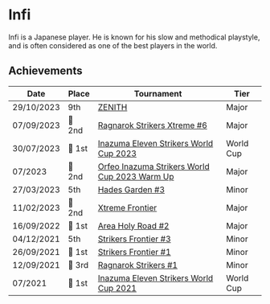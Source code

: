 # Infi

Infi is a Japanese player. 
He is known for his slow and methodical playstyle, and is often considered as one of the best players in the world.

## Achievements

| Date | Place | Tournament | Tier |
| - | - | - | - |
| 29/10/2023 | 9th | [ZENITH](../../tournaments/misc/zenith1.md) | Major |
| 07/09/2023 |:2nd_place_medal: 2nd | [Ragnarok Strikers Xtreme #6](../../tournaments/ragna/ragnax6.md) | Major |
| 30/07/2023 |:1st_place_medal: 1st | [Inazuma Eleven Strikers World Cup 2023](../../tournaments/worldcup23.md) | World Cup |
| 07/2023 |:2nd_place_medal: 2nd | [Orfeo Inazuma Strikers World Cup 2023 Warm Up](../../tournaments/misc/orfeowc.md) | Major |
| 27/03/2023 | 5th | [Hades Garden #3](../../tournaments/hg/hg3.md) | Minor |
| 11/02/2023 |:2nd_place_medal: 2nd | [Xtreme Frontier](../../tournaments/sf/xf.md) | Major |
| 16/09/2022 |:1st_place_medal: 1st | [Area Holy Road #2](../../tournaments/misc/holyroad2.md) | Major |
| 04/12/2021 | 5th | [Strikers Frontier #3](../../tournaments/sf/sf3.md) | Minor |
| 26/09/2021 |:1st_place_medal: 1st | [Strikers Frontier #1](../../tournaments/sf/sf1.md) | Minor |
| 12/09/2021 |:3rd_place_medal: 3rd | [Ragnarok Strikers #1](../../tournaments/ragna/ragna1.md) | Minor |
| 07/2021 |:1st_place_medal: 1st | [Inazuma Eleven Strikers World Cup 2021](../../tournaments/worldcup21.md) | World Cup |
